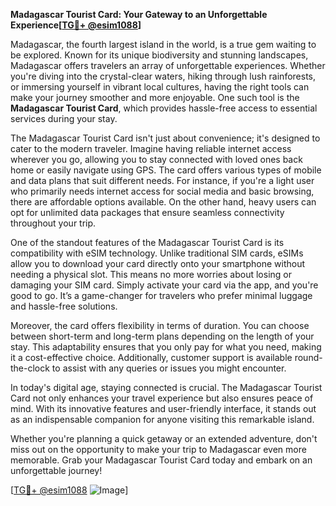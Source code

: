 **Madagascar Tourist Card: Your Gateway to an Unforgettable Experience[[TG💪+ @esim1088](https://t.me/s/esim1088)]**

Madagascar, the fourth largest island in the world, is a true gem waiting to be explored. Known for its unique biodiversity and stunning landscapes, Madagascar offers travelers an array of unforgettable experiences. Whether you're diving into the crystal-clear waters, hiking through lush rainforests, or immersing yourself in vibrant local cultures, having the right tools can make your journey smoother and more enjoyable. One such tool is the **Madagascar Tourist Card**, which provides hassle-free access to essential services during your stay.

The Madagascar Tourist Card isn't just about convenience; it's designed to cater to the modern traveler. Imagine having reliable internet access wherever you go, allowing you to stay connected with loved ones back home or easily navigate using GPS. The card offers various types of mobile and data plans that suit different needs. For instance, if you're a light user who primarily needs internet access for social media and basic browsing, there are affordable options available. On the other hand, heavy users can opt for unlimited data packages that ensure seamless connectivity throughout your trip.

One of the standout features of the Madagascar Tourist Card is its compatibility with eSIM technology. Unlike traditional SIM cards, eSIMs allow you to download your card directly onto your smartphone without needing a physical slot. This means no more worries about losing or damaging your SIM card. Simply activate your card via the app, and you're good to go. It’s a game-changer for travelers who prefer minimal luggage and hassle-free solutions.

Moreover, the card offers flexibility in terms of duration. You can choose between short-term and long-term plans depending on the length of your stay. This adaptability ensures that you only pay for what you need, making it a cost-effective choice. Additionally, customer support is available round-the-clock to assist with any queries or issues you might encounter.

In today's digital age, staying connected is crucial. The Madagascar Tourist Card not only enhances your travel experience but also ensures peace of mind. With its innovative features and user-friendly interface, it stands out as an indispensable companion for anyone visiting this remarkable island.

Whether you're planning a quick getaway or an extended adventure, don't miss out on the opportunity to make your trip to Madagascar even more memorable. Grab your Madagascar Tourist Card today and embark on an unforgettable journey! 

[[TG💪+ @esim1088](https://t.me/s/esim1088) ![Image](https://i.postimg.cc/Y0z9fWf4/image.png)]
